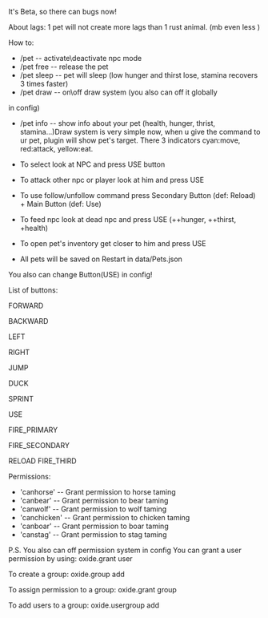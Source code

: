 It's Beta, so there can bugs now! 

About lags: 1 pet will not create more lags than 1 rust animal. (mb even less )

How to:

* /pet -- activate\deactivate npc mode
* /pet free -- release the pet
* /pet sleep -- pet will sleep (low hunger and thirst lose, stamina recovers 3 times faster)
* /pet draw  -- on\off draw system (you also can off it globally

in config)
* /pet info -- show info about your pet (health, hunger, thrist, stamina...)Draw system is very simple now, when u give the command to ur pet, plugin will show pet's target. There 3 indicators cyan:move, red:attack, yellow:eat.


* To select look at NPC and press USE button 
* To attack other npc or player look at him and press USE
* To use follow/unfollow command press Secondary Button (def: Reload) + Main Button (def: Use)
* To feed npc look at dead npc and press USE (++hunger, ++thirst, +health)
* To open pet's inventory get closer to him and press USE
* All pets will be saved on Restart in data/Pets.json

You also can change Button(USE) in config!

List of buttons:

FORWARD

  BACKWARD

  LEFT

  RIGHT

  JUMP

  DUCK

  SPRINT

  USE

  FIRE_PRIMARY

  FIRE_SECONDARY

  RELOAD
  FIRE_THIRD

Permissions:


* 'canhorse'         -- Grant permission to horse taming
* 'canbear'        -- Grant permission to  bear taming
* 'canwolf'        -- Grant permission to  wolf taming
* 'canchicken'  -- Grant permission to  chicken taming
* 'canboar'        -- Grant permission to  boar taming
* 'canstag'         -- Grant permission to  stag taming

P.S. You also can off permission system in config
You can grant a user permission by using:
oxide.grant user <username> <permission>

To create a group:
oxide.group add <groupname>

To assign permission to a group:
oxide.grant group <groupname> <permission>

To add users to a group:
oxide.usergroup add <username> <groupname>